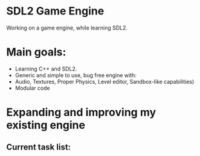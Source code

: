 # SDL2 Game Engine
Working on a game engine, while learning SDL2. 

# Main goals:
- Learning C++ and SDL2.  
- Generic and simple to use, bug free engine with:  
- Audio, Textures, Proper Physics, Level editor, Sandbox-like capabilities)  
- Modular code


# Expanding and improving my existing engine
Current task list:
-
